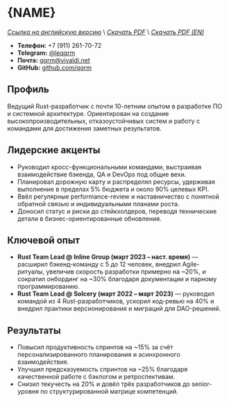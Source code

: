 # {NAME}
*[Ссылка на английскую версию](./RESUME_TL.MD)* \\
*[Скачать PDF](https://qqrm.github.io/CV/Belyakov_tl_ru.pdf)* \\
*[Скачать PDF (EN)](https://qqrm.github.io/CV/Belyakov_tl_en.pdf)*

- **Телефон:** +7 (911) 261-70-72
- **Telegram:** [@leqqrm](https://t.me/leqqrm)
- **Почта:** [qqrm@vivaldi.net](mailto:qqrm@vivaldi.net)
- **GitHub:** [github.com/qqrm](https://github.com/qqrm)

## Профиль
Ведущий Rust-разработчик с почти 10-летним опытом в разработке ПО и системной архитектуре. Ориентирован на создание высокопроизводительных, отказоустойчивых систем и работу с командами для достижения заметных результатов.

## Лидерские акценты
- Руководил кросс-функциональными командами, выстраивая взаимодействие бэкенда, QA и DevOps под общие вехи.
- Планировал дорожную карту и распределял ресурсы, удерживая выполнение в пределах 5% бюджета и около 90% целевых KPI.
- Ввёл регулярные performance-review и наставничество с понятной обратной связью и индивидуальными планами роста.
- Доносил статус и риски до стейкхолдеров, переводя технические детали в бизнес-ориентированные обновления.

## Ключевой опыт
- **Rust Team Lead @ Inline Group (март 2023 – наст. время)** — расширил бэкенд-команду с 5 до 12 человек, внедрил Agile-ритуалы, увеличив скорость разработки примерно на ~20%, и сократил онбординг на ~30% благодаря документации и парному программированию.
- **Rust Team Lead @ Solcery (март 2022 – март 2023)** — руководил командой из 4 Rust-разработчиков, ускорил код-ревью на 40% и внедрил практики версионирования и миграций для DAO-решений.

## Результаты
- Повысил продуктивность спринтов на ~15% за счёт персонализированного планирования и асинхронного взаимодействия.
- Улучшил предсказуемость спринтов на ~25% благодаря качественной работе с бэклогом и ретроспективам.
- Снизил текучесть на 20% и довёл трёх разработчиков до senior-уровня по структурированной матрице компетенций.
